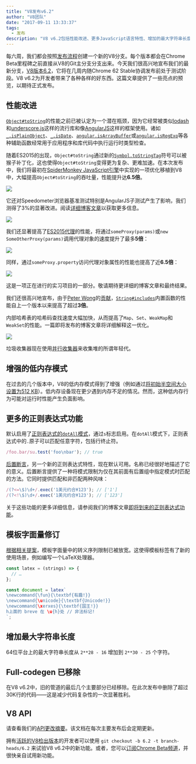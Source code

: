 ```yaml
---
title: "V8发布v6.2"
author: "V8团队"
date: "2017-09-11 13:33:37"
tags: 
  - 发布
description: "V8 v6.2包括性能改进、更多JavaScript语言特性、增加的最大字符串长度等内容。"
---
```

每六周，我们都会按照[发布流程](/docs/release-process)创建一个新的V8分支。每个版本都会在Chrome Beta里程碑之前直接从V8的Git主分支分支出来。今天我们很高兴地宣布我们的最新分支，[V8版本6.2](https://chromium.googlesource.com/v8/v8.git/+log/branch-heads/6.2)，它将在几周内随Chrome 62 Stable协调发布前处于测试阶段。V8 v6.2为开发者带来了各种各样的好东西。这篇文章提供了一些亮点的预览，以期待正式发布。

<!--truncate-->
## 性能改进

[`Object#toString`](https://developer.mozilla.org/en-US/docs/Web/JavaScript/Reference/Global_Objects/Object/toString)的性能之前已被认定为一个潜在瓶颈，因为它经常被类似[lodash](https://lodash.com/)和[underscore.js](http://underscorejs.org/)这样的流行库和像[AngularJS](https://angularjs.org/)这样的框架使用。诸如[`_.isPlainObject`](https://github.com/lodash/lodash/blob/6cb3460fcefe66cb96e55b82c6febd2153c992cc/isPlainObject.js#L13-L50)、[`_.isDate`](https://github.com/lodash/lodash/blob/6cb3460fcefe66cb96e55b82c6febd2153c992cc/isDate.js#L8-L25)、[`angular.isArrayBuffer`](https://github.com/angular/angular.js/blob/464dde8bd12d9be8503678ac5752945661e006a5/src/Angular.js#L739-L741)或[`angular.isRegExp`](https://github.com/angular/angular.js/blob/464dde8bd12d9be8503678ac5752945661e006a5/src/Angular.js#L680-L689)等各种辅助函数经常用于应用程序和库代码中执行运行时类型检查。

随着ES2015的出现，`Object#toString`通过新的[`Symbol.toStringTag`](https://developer.mozilla.org/en-US/docs/Web/JavaScript/Reference/Global_Objects/Symbol/toStringTag)符号可以被猴子补丁化，这也使得`Object#toString`变得更为复杂、更难加速。在本次发布中，我们将最初在[SpiderMonkey JavaScript引擎](https://bugzilla.mozilla.org/show_bug.cgi?id=1369042#c0)中实现的一项优化移植到V8中，大幅提高`Object#toString`的吞吐量，性能提升达**6.5倍**。

![](/_img/v8-release-62/perf.svg)

它还对Speedometer浏览器基准测试特别是AngularJS子测试产生了影响，我们测得了3%的显著改进。阅读[详细博客文章](https://ponyfoo.com/articles/investigating-performance-object-prototype-to-string-es2015)以获取更多信息。

![](/_img/v8-release-62/speedometer.svg)

我们还显著提高了[ES2015代理](https://developer.mozilla.org/en-US/docs/Web/JavaScript/Reference/Global_Objects/Proxy)的性能，将通过`someProxy(params)`或`new SomeOtherProxy(params)`调用代理对象的速度提升了最多**5倍**：

![](/_img/v8-release-62/proxy-call-construct.svg)

同样，通过`someProxy.property`访问代理对象属性的性能也提高了近**6.5倍**：

![](/_img/v8-release-62/proxy-property.svg)

这是一项正在进行的实习项目的一部分。敬请期待更详细的博客文章和最终结果。

我们还很高兴地宣布，由于[Peter Wong](https://twitter.com/peterwmwong)的[贡献](https://chromium-review.googlesource.com/c/v8/v8/+/620150)，[`String#includes`](https://developer.mozilla.org/en-US/docs/Web/JavaScript/Reference/Global_Objects/String/includes)内置函数的性能自上一个版本以来提高了超过**3倍**。

内部哈希表的哈希码查找速度大幅加快，从而提高了`Map`、`Set`、`WeakMap`和`WeakSet`的性能。一篇即将发布的博客文章将详细解释这一优化。

![](/_img/v8-release-62/hashcode-lookups.png)

垃圾收集器现在使用[并行收集器](https://bugs.chromium.org/p/chromium/issues/detail?id=738865)来收集堆的所谓年轻代。

## 增强的低内存模式

在过去的几个版本中，V8的低内存模式得到了增强（例如通过[将初始半空间大小设置为512 KB](https://chromium-review.googlesource.com/c/v8/v8/+/594387)）。低内存设备现在更少遇到内存不足的情况。然而，这种低内存行为可能对运行时性能产生负面影响。

## 更多的正则表达式功能

默认启用了[正则表达式的`dotAll`模式](https://github.com/tc39/proposal-regexp-dotall-flag)，通过`s`标志启用。在`dotAll`模式下，正则表达式中的`.`原子可以匹配任意字符，包括行终止符。

```js
/foo.bar/su.test('foo\nbar'); // true
```

[后置断言](https://github.com/tc39/proposal-regexp-lookbehind)，另一个新的正则表达式特性，现在默认可用。名称已经很好地描述了它的意义。后置断言提供了一种将模式限制为仅在其前面有后置组中指定模式时匹配的方法。它同时提供匹配和非匹配两种风味：

```js
/(?<=\$)\d+/.exec('1美元约合¥123'); // ['1']
/(?<!\$)\d+/.exec('1美元约合¥123'); // ['123']
```

关于这些功能的更多详细信息，请参阅我们的博客文章[即将到来的正则表达式功能](https://developers.google.com/web/updates/2017/07/upcoming-regexp-features)。

## 模板字面量修订

[根据相关提案](https://tc39.es/proposal-template-literal-revision)，模板字面量中的转义序列限制已被放宽。这使得模板标签有了新的使用场景，例如编写一个LaTeX处理器。

```js
const latex = (strings) => {
  // …
};

const document = latex`
\newcommand{\fun}{\textbf{有趣!}}
\newcommand{\unicode}{\textbf{Unicode!}}
\newcommand{\xerxes}{\textbf{国王!}}
h上面的 breve 在 \u{h}处 // 非法标记!
`;
```

## 增加最大字符串长度

64位平台上的最大字符串长度从 `2**28 - 16` 增加到 `2**30 - 25` 个字符。

## Full-codegen 已移除

在V8 v6.2中，旧的管道的最后几个主要部分已经移除。在此次发布中删除了超过30K行的代码——这是减少代码复杂性的一次显著胜利。

## V8 API

请查看我们的[API更改摘要](https://docs.google.com/document/d/1g8JFi8T_oAE_7uAri7Njtig7fKaPDfotU6huOa1alds/edit)。该文档在每次主要发布后会定期更新。

拥有[活跃的V8检出版本](/docs/source-code#using-git)的开发者可以使用 `git checkout -b 6.2 -t branch-heads/6.2` 来试验V8 v6.2中的新功能。或者，您可以[订阅Chrome Beta频道](https://www.google.com/chrome/browser/beta.html)，并很快亲自试用新功能。
